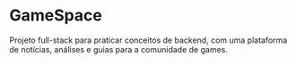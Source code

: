 # GameSpace
Projeto full-stack para praticar conceitos de backend, com uma plataforma de notícias, análises e guias para a comunidade de games.
